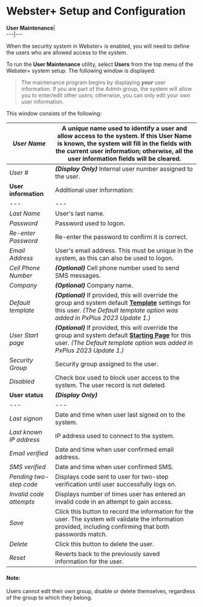 # Webster+ Setup and Configuration

**User Maintenance**|   
---|---  
  
When the security system in Webster+ is enabled, you will need to define the users who are allowed access to the system.

To run the **User Maintenance** utility, select **Users** from the top menu of the Webster+ system setup. The following window is displayed:

> The maintenance program begins by displaying **_your_** user information. If you are part of the _Admin_ group, the system will allow you to enter/edit other users; otherwise, you can only edit your own user information.

This window consists of the following:

_User Name_ |  A **_unique_** name used to identify a user and allow access to the system. If this User Name is known, the system will fill in the fields with the current user information; otherwise, all the user information fields will be cleared.  
---|---  
_User #_ |  **_(Display Only)_** Internal user number assigned to the user.  
**User information** |  Additional user information: |  _First Name_ |  User's first name.  
---|---  
_Last Name_ |  User's last name.  
_Password_ |  Password used to logon.  
_Re-enter Password_ |  Re-enter the password to confirm it is correct.  
_Email Address_ |  User's email address. This must be unique in the system, as this can also be used to logon.  
_Cell Phone Number_ |  **_(Optional)_** Cell phone number used to send SMS messages.  
_Company_ |  **_(Optional)_** Company name.  
_Default template_ |  **_(Optional)_** If provided, this will override the group and system default **[Template](General%20Configuration.htm#dflttemplate)** settings for this user. _(The Default template option was added in PxPlus 2023 Update 1.)_  
_User Start page_ |  **_(Optional)_** If provided, this will override the group and system default **[Starting Page](General%20Configuration.htm#dfltstartpg)** for this user. _(The Default template option was added in PxPlus 2023 Update 1.)_  
_Security Group_ |  Security group assigned to the user.  
_Disabled_ |  Check box used to block user access to the system. The user record is not deleted.  
**User status** |  **_(Display Only)_** |  _User created_ |  Date and time when user was created.  
---|---  
_Last signon_ |  Date and time when user last signed on to the system.  
_Last known IP address_ |  IP address used to connect to the system.  
_Email verified_ |  Date and time when user confirmed email address.  
_SMS verified_ |  Date and time when user confirmed SMS.  
_Pending two-step code_ |  Displays code sent to user for two-step verification until user successfully logs on.  
_Invalid code attempts_ |  Displays number of times user has entered an invalid code in an attempt to gain access.  
_Save_ |  Click this button to record the information for the user. The system will validate the information provided, including confirming that both passwords match.  
_Delete_ |  Click this button to delete the user.  
_Reset_ |  Reverts back to the previously saved information for the user.  
  
#### **Note:**  
Users cannot edit their own group, disable or delete themselves, regardless of the group to which they belong.
